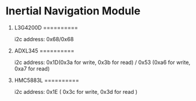 Inertial Navigation Module
==========================

1. L3G4200D
==========

    i2c address: 0x68/0x68

2. ADXL345
==========

    i2c address: 0x1D(0x3a for write, 0x3b for read) / 0x53 (0xa6 for write, 0xa7 for read)

3. HMC5883L
==========

    i2c address: 0x1E ( 0x3c for write, 0x3d for read )
